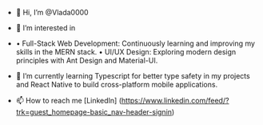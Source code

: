 - 👋 Hi, I’m @Vlada0000
- 👀 I’m interested in
- • Full-Stack Web Development: Continuously learning and improving my skills in the MERN stack.
	•	UI/UX Design: Exploring modern design principles with Ant Design and Material-UI.

- 🌱 I’m currently learning Typescript for better type safety in my projects and React Native to build cross-platform mobile applications.
- 📫 How to reach me [LinkedIn] (https://www.linkedin.com/feed/?trk=guest_homepage-basic_nav-header-signin)

<!---
Vlada0000/Vlada0000 is a ✨ special ✨ repository because its `README.md` (this file) appears on your GitHub profile.
You can click the Preview link to take a look at your changes.
--->
